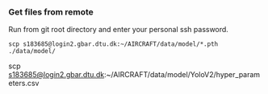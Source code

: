 ### Get files from remote

Run from git root directory and enter your personal ssh password.
```
scp s183685@login2.gbar.dtu.dk:~/AIRCRAFT/data/model/*.pth ./data/model/
```
scp s183685@login2.gbar.dtu.dk:~/AIRCRAFT/data/model/YoloV2/hyper_parameters.csv